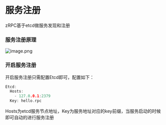 # 服务注册

zRPC基于etcd做服务发现和注册


### 服务注册原理
![image.png](https://cdn.nlark.com/yuque/0/2020/png/1220818/1603432645911-b0e3779e-3541-4067-b904-44ad8ffaa970.png#align=left&display=inline&height=397&margin=%5Bobject%20Object%5D&name=image.png&originHeight=794&originWidth=1428&size=103941&status=done&style=none&width=714)
### 开启服务注册
开启服务注册只需配置Etcd即可，配置如下：
```go
Etcd:
  Hosts:
    - 127.0.0.1:2379
  Key: hello.rpc
```
Hosts为etcd服务节点地址，Key为服务地址对应的key前缀，当服务启动的时候即可自动的进行服务注册


<Vssue title="serviceRegister" />
